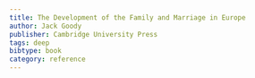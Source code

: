 ```yaml
---
title: The Development of the Family and Marriage in Europe
author: Jack Goody
publisher: Cambridge University Press
tags: deep
bibtype: book
category: reference
---
```

